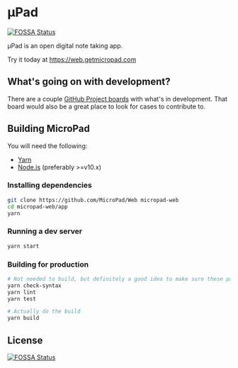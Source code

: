 # µPad
[![FOSSA Status](https://app.fossa.io/api/projects/git%2Bgithub.com%2FMicroPad%2FWeb.svg?type=shield)](https://app.fossa.io/projects/git%2Bgithub.com%2FMicroPad%2FWeb?ref=badge_shield)


µPad is an open digital note taking app.

Try it today at https://web.getmicropad.com

## What's going on with development?
There are a couple [GitHub Project boards](https://github.com/MicroPad/Web/projects) with what's in development. That board would also be a great place to look for cases to contribute to.

## Building MicroPad
You will need the following:  
- [Yarn](https://yarnpkg.com/lang/en/)
- [Node.js](https://nodejs.org/en/) (preferably >=v10.x)

### Installing dependencies
```bash
git clone https://github.com/MicroPad/Web micropad-web
cd micropad-web/app
yarn
```

### Running a dev server
```bash
yarn start
```
### Building for production
```bash
# Not needed to build, but definitely a good idea to make sure these pass
yarn check-syntax
yarn lint
yarn test

# Actually do the build
yarn build
```


## License
[![FOSSA Status](https://app.fossa.io/api/projects/git%2Bgithub.com%2FMicroPad%2FWeb.svg?type=large)](https://app.fossa.io/projects/git%2Bgithub.com%2FMicroPad%2FWeb?ref=badge_large)